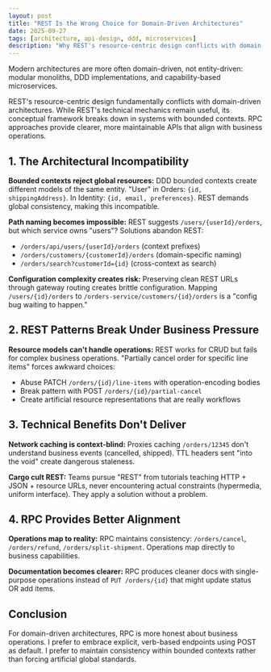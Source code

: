```yaml
---
layout: post
title: "REST Is the Wrong Choice for Domain-Driven Architectures"
date: 2025-09-27
tags: [architecture, api-design, ddd, microservices]
description: "Why REST's resource-centric design conflicts with domain-driven architectures and how RPC provides better alignment with business operations."
---
```


Modern architectures are more often domain-driven, not entity-driven: modular monoliths, DDD implementations, and capability-based microservices.

REST's resource-centric design fundamentally conflicts with domain-driven architectures. While REST's technical mechanics remain useful, its conceptual framework breaks down in systems with bounded contexts. RPC approaches provide clearer, more maintainable APIs that align with business operations.

## 1. The Architectural Incompatibility

**Bounded contexts reject global resources:** DDD bounded contexts create different models of the same entity. "User" in Orders: `{id, shippingAddress}`. In Identity: `{id, email, preferences}`. REST demands global consistency, making this incompatible.

**Path naming becomes impossible:** REST suggests `/users/{userId}/orders`, but which service owns "users"? Solutions abandon REST:
- `/orders/api/users/{userId}/orders` (context prefixes)
- `/orders/customers/{customerId}/orders` (domain-specific naming)
- `/orders/search?customerId={id}` (cross-context as search)

**Configuration complexity creates risk:** Preserving clean REST URLs through gateway routing creates brittle configuration. Mapping `/users/{id}/orders` to `/orders-service/customers/{id}/orders` is a "config bug waiting to happen."

## 2. REST Patterns Break Under Business Pressure

**Resource models can't handle operations:** REST works for CRUD but fails for complex business operations. "Partially cancel order for specific line items" forces awkward choices:
- Abuse PATCH `/orders/{id}/line-items` with operation-encoding bodies
- Break pattern with POST `/orders/{id}/partial-cancel`
- Create artificial resource representations that are really workflows

## 3. Technical Benefits Don't Deliver

**Network caching is context-blind:** Proxies caching `/orders/12345` don't understand business events (cancelled, shipped). TTL headers sent "into the void" create dangerous staleness.

**Cargo cult REST:** Teams pursue "REST" from tutorials teaching HTTP + JSON + resource URLs, never encountering actual constraints (hypermedia, uniform interface). They apply a solution without a problem.

## 4. RPC Provides Better Alignment

**Operations map to reality:** RPC maintains consistency: `/orders/cancel`, `/orders/refund`, `/orders/split-shipment`. Operations map directly to business capabilities.

**Documentation becomes clearer:** RPC produces cleaner docs with single-purpose operations instead of `PUT /orders/{id}` that might update status OR add items.

## Conclusion

For domain-driven architectures, RPC is more honest about business operations. I prefer to embrace explicit, verb-based endpoints using POST as default. I prefer to maintain consistency within bounded contexts rather than forcing artificial global standards.